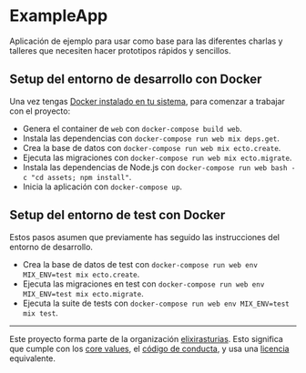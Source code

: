 # ExampleApp

Aplicación de ejemplo para usar como base para las diferentes charlas y talleres
que necesiten hacer prototipos rápidos y sencillos.

## Setup del entorno de desarrollo con Docker

Una vez tengas [Docker instalado en tu sistema](https://docs.docker.com/install/), para comenzar a trabajar con el proyecto:

* Genera el container de `web` con `docker-compose build web`.
* Instala las dependencias con `docker-compose run web mix deps.get`.
* Crea la base de datos con `docker-compose run web mix ecto.create`.
* Ejecuta las migraciones con `docker-compose run web mix ecto.migrate`.
* Instala las dependencias de Node.js con `docker-compose run web bash -c "cd assets; npm install"`.
* Inicia la aplicación con `docker-compose up`.

## Setup del entorno de test con Docker

Estos pasos asumen que previamente has seguido las instrucciones del entorno de desarrollo.

* Crea la base de datos de test con `docker-compose run web env MIX_ENV=test mix ecto.create`.
* Ejecuta las migraciones en test con `docker-compose run web env MIX_ENV=test mix ecto.migrate`.
* Ejecuta la suite de tests con `docker-compose run web env MIX_ENV=test mix test`.

----------------------------

Este proyecto forma parte de la organización [elixirasturias](https://github.com/elixirasturias).
Esto significa que cumple con los [core values](https://github.com/elixirasturias/base/blob/master/files/VALUES.md), el [código de conducta](https://github.com/elixirasturias/base/blob/master/files/CODE_OF_CONDUCT.md), y usa una [licencia](https://github.com/elixirasturias/base/blob/master/files/LICENSE) equivalente.
